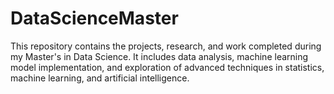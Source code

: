 # DataScienceMaster
This repository contains the projects, research, and work completed during my Master's in Data Science. It includes data analysis, machine learning model implementation, and exploration of advanced techniques in statistics, machine learning, and artificial intelligence.
